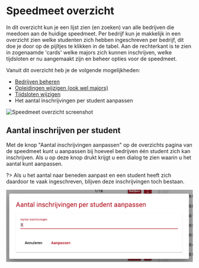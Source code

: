 # Speedmeet overzicht
In dit overzicht kun je een lijst zien (en zoeken) van alle bedrijven die meedoen aan de huidige speedmeet. Per bedrijf kun je makkelijk in een overzicht zien welke studenten zich hebben ingeschreven per bedrijf, dit doe je door op de pijltjes te klikken in de tabel. Aan de rechterkant is te zien in zogenaamde 'cards' welke majors zich kunnen inschrijven, welke tijdsloten er nu aangemaakt zijn en beheer opties voor de speedmeet.

Vanuit dit overzicht heb je de volgende mogelijkheden:

- [Bedrijven beheren](web/bedrijven-beheren.md)
- [Opleidingen wijzigen (ook wel majors)](web/majors.md)
- [Tijdsloten wijzigen](web/tijdsloten-beheren.md)
- Het aantal inschrijvingen per student aanpassen

![Speedmeet overzicht screenshot](../media/web-speedmeet-overzicht.png)

## Aantal inschrijven per student

Met de knop "Aantal inschrijvingen aanpassen" op de overzichts pagina van de speedmeet kunt u aanpassen bij hoeveel bedrijven één student zich kan inschrijven. Als u op deze knop drukt krijgt u een dialog te zien waarin u het aantal kunt aanpassen. 

?> Als u het aantal naar beneden aanpast en een student heeft zich daardoor te vaak ingeschreven, blijven deze inschrijvingen toch bestaan.

![Aantal inschrijvingen dialog](../media/web-aantal-inschijvingen-dialog.png)
